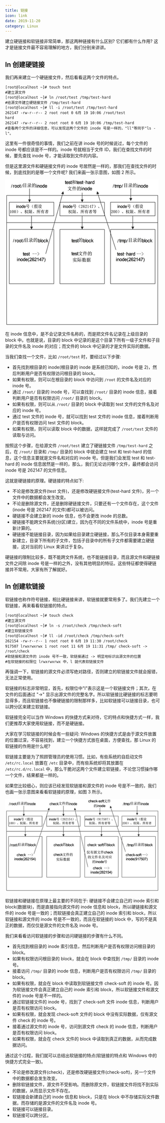 ```yaml
---
title: 链接
icon: link
date: 2019-11-20
category: Linux
---
```


建立硬链接和软链接非常简单，那这两种链接有什么区别? 它们都有什么作用? 这才是链接文件最不容易理解的地方，我们分别来讲讲。

<!-- more -->

## ln 创建硬链接

我们再来建立一个硬链接文件，然后看看这两个文件的特点。

```shell-session
[root@localhost ~]# touch test
#建立源文件
[root@localhost ~]# ln /root/test /tmp/test-hard
#给源文件建立硬链接文件 /tmp/test-hard
[root@localhost ~]# ll -i /root/test /tmp/test-hard
262147 -rw-r--r-- 2 root root 0 6月 19 10:06 /root/test
hard
262147 -rw-r--r-- 2 root root 0 6月 19 10:06 /tmp/test-hard
#查看两个文件的详细信息，可以发现这两个文件的 inode 号是一样的，"ll"等同于"ls -l"。
```

这里有一件很奇怪的事情，我们之前在讲 inode 号的时候说过，每个文件的 inode 号都应该是不一样的。inode 号就相当于文件 ID，我们在查找文件的时候，要先查找 inode 号，才能读取到文件的内容。

但是这里源文件和硬链接文件的 inode 号居然是一样的，那我们在查找文件的时候，到底找到的是哪一个文件呢? 我们来画一张示意图，如图 2 所示。

![Hardlink](../assets/hardlink.jpg)

在 inode 信息中，是不会记录文件名称的，而是把文件名记录在上级目录的 block 中。也就是说，目录的 block 中记录的是这个目录下所有一级子文件和子目录的文件名及 inode 的对应；而文件的 block 中记录的才是文件实际的数据。

当我们查找一个文件，比如 `/root/test` 时，要经过以下步骤:

- 首先找到根目录的 inode(根目录的 inode 是系统已知的，inode 号是 2)，然后判断用户是否有权限访问根目录的 block。
- 如果有权限，则可以在根目录的 block 中访问到 `/root` 的文件名及对应的 inode 号。
- 通过 `/root/` 目录的 inode 号，可以查找到 `/root/` 目录的 inode 信息，接着判断用户是否有权限访问 `/root/` 目录的 block。
- 如果有权限，则可以从 `/root/` 目录的 block 中读取到 test 文件的文件名及对应的 inode 号。
- 通过 test 文件的 inode 号，就可以找到 test 文件的 inode 信息，接着判断用户是否有权限访问 test 文件的 block。
- 如果有权限，则可以读取 block 中的数据，这样就完成了 `/root/test` 文件的读取与访问。

按照这个步骤，在给源文件 `/root/test` 建立了硬链接文件 `/tmp/test-hard` 之后，在 `/root/` 目录和 `/tmp/` 目录的 block 中就会建立 test 和 test-hard 的信息，这个信息主要就是文件名和对应的 inode 号。但是我们会发现 test 和 test-hard 的 inode 信息居然是一样的，那么，我们无论访问哪个文件，最终都会访问 inode 号是 262147 的文件信息。

这就是硬链接的原理。硬链接的特点如下:

- 不论是修改源文件(test 文件)，还是修改硬链接文件(test-hard 文件)，另一个文件中的数据都会发生改变。
- 不论是删除源文件，还是删除硬链接文件，只要还有一个文件存在，这个文件(inode 号是 262147 的文件)都可以被访问。
- 硬链接不会建立新的 inode 信息，也不会更改 inode 的总数。
- 硬链接不能跨文件系统(分区)建立，因为在不同的文件系统中，inode 号是重新计算的。
- 硬链接不能链接目录，因为如果给目录建立硬链接，那么不仅目录本身需要重新建立，目录下所有的子文件，包括子目录中的所有子文件都需要建立硬链接，这对当前的 Linux 来讲过于复杂。

硬链接的限制比较多，既不能跨文件系统，也不能链接目录，而且源文件和硬链接文件之间除 inode 号是一样的之外，没有其他明显的特征。这些特征都使得硬链接并不常用，大家有所了解就好。

## ln 创建软链接

软链接也称作符号链接，相比硬链接来讲，软链接就要常用多了。我们先建立一个软链接，再来看看软链接的特点。

```shell-session
[root@localhost ~]# touch check
#建立源文件
[root@localhost ~]# ln -s /root/check /tmp/check-soft
#建立软链接文件
[root@localhost ~]# ll -id /root/check /tmp/check-soft
262154 -rw-r--r-- 1 root root 0 6月 19 11:30 /root/check
917507 lrwxrwxrwx 1 root root 11 6月 19 11:31 /tmp/ check-soft -> /root/check
#软链接和源文件的 inode 号不一致，软链接通过 -> 明显地标识出源文件的位置
#在软链接的权限位 lrwxrwxrwx 中，l 就代表软链接文件
```

再强调一下，软链接的源文件必须写绝对路径，否则建立的软链接文件就会报错，无法正常使用。

软链接的标志非常明显，首先，权限位中"l"表示这是一个软链接文件；其次，在文件的后面通过 "->" 显示出源文件的完整名字。所以软链接比硬链接的标志要明显得多，而且软链接也不像硬链接的限制那样多，比如软链接可以链接目录，也可以跨分区来建立软链接。

软链接完全可以当作 Windows 的快捷方式来对待，它的特点和快捷方式一样，我们更推荐大家使用软链接，而不是硬链接。

大家在学习软链接的时候会有一些疑问: Windows 的快捷方式是由于源文件放置的位置过深，不容易找到，建立一个快捷方式放在桌面，方便查找，那 Linux 的软链接的作用是什么呢?

软链接主要是为了照顾管理员的使用习惯。比如，有些系统的自启动文件 `/etc/rc.local` 放置在 `/etc` 目录中，而有些系统却将其放置在 `/etc/rc.d/rc.local` 中，那么干脆对这两个文件建立软链接，不论您习惯操作哪一个文件，结果都是一样的。

如果您比较细心，则应该已经发现软链接和源文件的 inode 号是不一致的，我们也画一张示意图来看看软链接的原理，如图 3 所示。

![软链接示意图](../assets/softlink.jpg)

软链接和硬链接在原理上最主要的不同在于: 硬链接不会建立自己的 inode 索引和 block(数据块)，而是直接指向源文件的 inode 信息和 block，所以硬链接和源文件的 inode 号是一致的；而软链接会真正建立自己的 inode 索引和 block，所以软链接和源文件的 inode 号是不一致的，而且在软链接的 block 中，写的不是真正的数据，而仅仅是源文件的文件名及 inode 号。

我们来看看访问软链接的步骤和访问硬链接的步骤有什么不同。

- 首先找到根目录的 inode 索引信息，然后判断用户是否有权限访问根目录的 block。
- 如果有权限访问根目录的 block，就会在 block 中查找到 `/tmp/` 目录的 inode 号。
- 接着访问 `/tmp/` 目录的 inode 信息，判断用户是否有权限访问 `/tmp/` 目录的 block。
- 如果有权限，就会在 block 中读取到软链接文件 check-soft 的 inode 号。因为软链接文件会真正建立自己的 inode 索引和 block，所以软链接文件和源文件的 inode 号是不一样的。
- 通过软链接文件的 inode 号，找到了 check-soft 文件 inode 信息，判断用户是否有权限访问 block。
- 如果有权限，就会发现 check-soft 文件的 block 中没有实际数据，仅有源文件 check 的 inode 号。
- 接着通过源文件的 inode 号，访问到源文件 check 的 inode 信息，判断用户是否有权限访问 block。
- 如果有权限，就会在 check 文件的 block 中读取到真正的数据，从而完成数据访问。

通过这个过程，我们就可以总结出软链接的特点(软链接的特点和 Windows 中的快捷方式完全一致)。

- 不论是修改源文件(check)，还是修改硬链接文件(check-soft)，另一个文件中的数据都会发生改变。
- 删除软链接文件，源文件不受影响。而删除原文件，软链接文件将找不到实际的数据，从而显示文件不存在。
- 软链接会新建自己的 inode 信息和 block，只是在 block 中不存储实际文件数据，而存储的是源文件的文件名及 inode 号。
- 软链接可以链接目录。
- 软链接可以跨分区。
